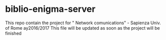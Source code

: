 # biblio-enigma-server
This repo contain the project for " Network comunications" - Sapienza Univ. of Rome ay2016/2017
This file will be updated as soon as the project will be finished
